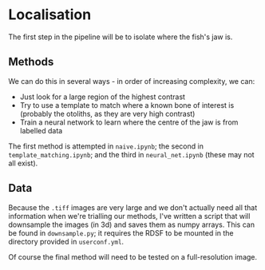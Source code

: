 Localisation
====
The first step in the pipeline will be to isolate where the fish's jaw is.

Methods
----
We can do this in several ways - in order of increasing complexity, we can:
 - Just look for a large region of the highest contrast
 - Try to use a template to match where a known bone of interest is (probably the otoliths, as they are very high contrast)
 - Train a neural network to learn where the centre of the jaw is from labelled data

The first method is attempted in `naive.ipynb`; the second in `template_matching.ipynb`; and the third in `neural_net.ipynb` (these may not all exist).

Data
----
Because the `.tiff` images are very large and we don't actually need all that information when we're trialling our methods, I've written a script that
will downsample the images (in 3d) and saves them as numpy arrays.
This can be found in `downsample.py`; it requires the RDSF to be mounted in the directory provided in `userconf.yml`.

Of course the final method will need to be tested on a full-resolution image.
